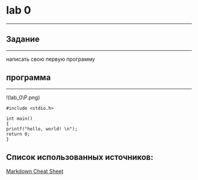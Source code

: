 # lab 0

---

## Задание 

---

 написать свою первую программу

## программа

---

!(lab_0\P.png) 

```
#include <stdio.h>

int main()
{
printf("hello, world! \n");
return 0;
}
```
## Список использованных источников:
[Markdown Cheat Sheet](https://www.markdownguide.org/cheat-sheet/)
